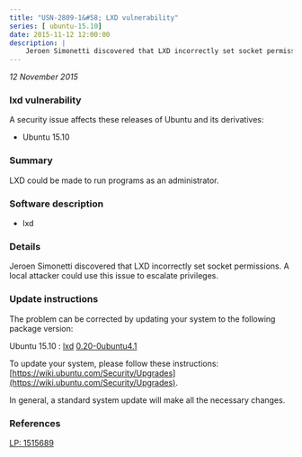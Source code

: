 ```yaml
---
title: "USN-2809-1&#58; LXD vulnerability"
series: [ ubuntu-15.10]
date: 2015-11-12 12:00:00
description: |
    Jeroen Simonetti discovered that LXD incorrectly set socket permissions. A local attacker could use this issue to escalate privileges. 
--- 
```

 
 

*12 November 2015*

### lxd vulnerability

A security issue affects these releases of Ubuntu and its derivatives:

* Ubuntu 15.10

### Summary

LXD could be made to run programs as an administrator. 

### Software description

* lxd 

### Details

Jeroen Simonetti discovered that LXD incorrectly set socket permissions. A local attacker could use this issue to escalate privileges. 

### Update instructions

The problem can be corrected by updating your system to the following package version:

Ubuntu 15.10
 : [lxd](https://launchpad.net/ubuntu/+source/lxd) <span> [0.20-0ubuntu4.1](https://launchpad.net/ubuntu/+source/lxd/0.20-0ubuntu4.1) </span> 

To update your system, please follow these instructions: [https://wiki.ubuntu.com/Security/Upgrades](https://wiki.ubuntu.com/Security/Upgrades).

In general, a standard system update will make all the necessary changes. 

### References

 
 [LP: 1515689](https://launchpad.net/bugs/1515689)
 

